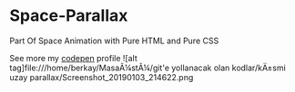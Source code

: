# Space-Parallax
Part Of Space Animation with Pure HTML and Pure CSS

See more my [codepen](https://codepen.io/UstaSifu) profile 
![alt tag]file:///home/berkay/MasaÃ¼stÃ¼/git'e yollanacak olan kodlar/kÄ±smi uzay parallax/Screenshot_20190103_214622.png
